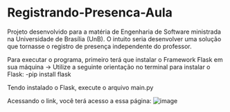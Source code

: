 # Registrando-Presenca-Aula

Projeto desenvolvido para a matéria de Engenharia de Software ministrada na Universidade de Brasília (UnB). O intuito seria desenvolver uma solução que tornasse o registro de presença independente do professor.

Para executar o programa, primeiro terá que instalar o Framework Flask em sua máquina -> Utilize a seguinte orientação no terminal para instalar o Flask: -pip install flask

Tendo instalado o Flask, execute o arquivo main.py

Acessando o link, você terá acesso a essa página:
![image](https://user-images.githubusercontent.com/94916979/232633545-123eb8a8-09da-4ca3-b93a-f5f82bf3801f.png)
